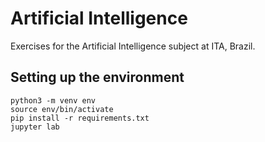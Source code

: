 # Artificial Intelligence
Exercises for the Artificial Intelligence subject at ITA, Brazil.

## Setting up the environment
```
python3 -m venv env
source env/bin/activate
pip install -r requirements.txt
jupyter lab
```

